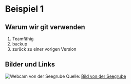 # Beispiel 1

## Warum wir git verwenden 

1. Teamfähig
1. backup
1. zurück zu einer vorigen Version 

## Bilder und Links

![Webcam von der Seegrube](https://www.foto-webcam.eu/webcam/innsbruck/2017/03/08/1710_hd.jpg) 
Quelle: [Bild von der Seegrube](https://www.foto-webcam.eu/webcam/innsbruck/)